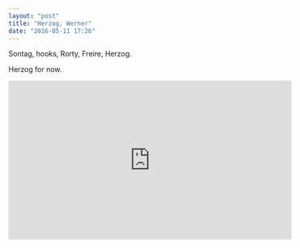 ```yaml
---
layout: "post"
title: "Herzog, Werner"
date: "2016-05-11 17:26"
---
```


Sontag, hooks, Rorty, Freire, Herzog.

Herzog for now.

<iframe width="560" height="315" src="https://www.youtube.com/embed/n4b7vBWwbuo" frameborder="0" allowfullscreen></iframe>
